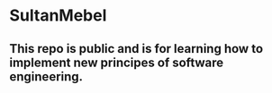 # SultanMebel
## This repo is public and is for learning how to implement new principes of software engineering.
